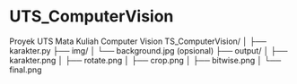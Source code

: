 # UTS_ComputerVision
Proyek UTS Mata Kuliah Computer Vision
TS_ComputerVision/
│
├── karakter.py
├── img/
│   └── background.jpg   (opsional)
├── output/
│   ├── karakter.png
│   ├── rotate.png
│   ├── crop.png
│   ├── bitwise.png
│   └── final.png
